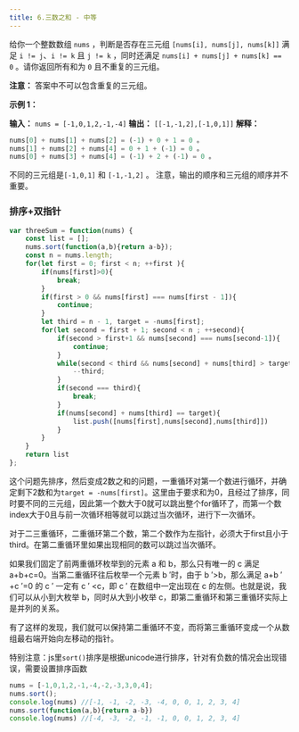 ```yaml
---
title: 6.三数之和 - 中等
---
```

给你一个整数数组 `nums` ，判断是否存在三元组 `[nums[i], nums[j], nums[k]]` 满足 `i != j`、`i != k` 且 `j != k` ，同时还满足 `nums[i] + nums[j] + nums[k] == 0` 。请你返回所有和为 `0` 且不重复的三元组。

**注意：** 答案中不可以包含重复的三元组。

**示例 1：**

**输入：** `nums = [-1,0,1,2,-1,-4]`
**输出：** `[[-1,-1,2],[-1,0,1]]`
**解释：**
```js
nums[0] + nums[1] + nums[2] = (-1) + 0 + 1 = 0 。
nums[1] + nums[2] + nums[4] = 0 + 1 + (-1) = 0 。
nums[0] + nums[3] + nums[4] = (-1) + 2 + (-1) = 0 。
```
不同的三元组是`[-1,0,1]` 和 `[-1,-1,2]` 。
注意，输出的顺序和三元组的顺序并不重要。

### 排序+双指针
```js
var threeSum = function(nums) {
    const list = [];
    nums.sort(function(a,b){return a-b});
    const n = nums.length;
    for(let first = 0; first < n; ++first ){
        if(nums[first]>0){
            break;
        }
        if(first > 0 && nums[first] === nums[first - 1]){
            continue;
        }
        let third = n - 1, target = -nums[first];
        for(let second = first + 1; second < n ; ++second){
            if(second > first+1 && nums[second] === nums[second-1]){
                continue;
            }
            while(second < third && nums[second] + nums[third] > target){
                --third;
            }
            if(second === third){
                break;
            }
            if(nums[second] + nums[third] == target){
                list.push([nums[first],nums[second],nums[third]])
            }
        }
    }
    return list
};
```

这个问题先排序，然后变成2数之和的问题，一重循环对第一个数进行循环，并确定剩下2数和为`target = -nums[first]`。这里由于要求和为0，且经过了排序，同时要不同的三元组，因此第一个数大于0就可以跳出整个for循环了，而第一个数index大于0且与前一次循环相等就可以跳过当次循环，进行下一次循环。

对于二三重循环，二重循环第二个数，第二个数作为左指针，必须大于first且小于third。在第二重循环里如果出现相同的数可以跳过当次循环。

如果我们固定了前两重循环枚举到的元素 a 和 b，那么只有唯一的 c 满足 a+b+c=0。当第二重循环往后枚举一个元素 b ′时，由于 b ′>b，那么满足 a+b ′+c ′=0 的 c ′ 一定有 c ′ <c，即 c ′
在数组中一定出现在 c 的左侧。也就是说，我们可以从小到大枚举 b，同时从大到小枚举 c，即第二重循环和第三重循环实际上是并列的关系。

有了这样的发现，我们就可以保持第二重循环不变，而将第三重循环变成一个从数组最右端开始向左移动的指针。



特别注意：js里`sort()`排序是根据unicode进行排序，针对有负数的情况会出现错误，需要设置排序函数
```js
nums = [-1,0,1,2,-1,-4,-2,-3,3,0,4];
nums.sort();
console.log(nums) //[-1, -1, -2, -3, -4, 0, 0, 1, 2, 3, 4]
nums.sort(function(a,b){return a-b})
console.log(nums) //[-4, -3, -2, -1, -1, 0, 0, 1, 2, 3, 4]
```